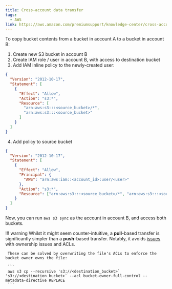 ```yaml
---
title: Cross-account data transfer
tags:
  - AWS
link: https://aws.amazon.com/premiumsupport/knowledge-center/cross-account-access-s3/
---
```


To copy bucket contents from a bucket in account A to a bucket in account B:

1. Create new S3 bucket in account B
2. Create IAM role / user in account B, with access to destination bucket
3. Add IAM inline policy to the newly-created user:

```json
{
  "Version": "2012-10-17",
  "Statement": [
    {
      "Effect": "Allow",
      "Action": "s3:*",
      "Resource": [
        "arn:aws:s3:::<source_bucket>/*",
        "arn:aws:s3:::<source_bucket>"
      ]
    }
  ]
}
```

4. Add policy to source bucket

```json
{
  "Version": "2012-10-17",
  "Statement": [
    {
      "Effect": "Allow",
      "Principal": {
        "AWS": "arn:aws:iam::<account_id>:user/<user>"
      },
      "Action": "s3:*",
      "Resource": ["arn:aws:s3:::<source_bucket>/*", "arn:aws:s3:::<source_bucket>"]
    }
  ]
}
```

Now, you can run `aws s3 sync` as the account in account B, and access both buckets.

!!! warning
     Whilst it might seem counter-intuitive, a **pull**-based transfer is significantly simpler than a **push**-based transfer. Notably, it avoids [issues](https://stackoverflow.com/a/63804619) with ownership issues and ACLs.

     These can be solved by overwriting the file's ACLs to enforce the bucket owner owns the file:

     ```
     aws s3 cp --recursive 's3://<destination_bucket>` 's3://<destination_bucket>` --acl bucket-owner-full-control --metadata-directive REPLACE
     ```
